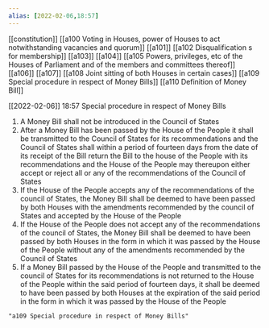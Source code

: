 ```yaml
---
alias: [2022-02-06,18:57]
---
```

[[constitution]] [[a100 Voting in Houses, power of Houses to act notwithstanding vacancies and quorum]] [[a101]] [[a102 Disqualification s for membership]] [[a103]] [[a104]] [[a105 Powers, privileges, etc of the Houses of Parliament and of the members and committees thereof]] [[a106]] [[a107]] [[a108 Joint sitting of both Houses in certain cases]] [[a109 Special procedure in respect of Money Bills]] [[a110 Definition of Money Bill]]

[[2022-02-06]] 18:57
Special procedure in respect of Money Bills
1) A Money Bill shall not be introduced in the Council of States
2) After a Money Bill has been passed by the House of the People it shall be transmitted to the Council of States for its recommendations and the Council of States shall within a period of fourteen days from the date of its receipt of the Bill return the Bill to the house of the People with its recommendations and the House of the People may thereupon either accept or reject all or any of the recommendations of the Council of States
3) If the House of the People accepts any of the recommendations of the council of States, the Money Bill shall be deemed to have been passed by both Houses with the amendments recommended by the council of States and accepted by the House of the People
4) If the House of the People does not accept any of the recommendations of the council of States, the Money Bill shall be deemed to have been passed by both Houses in the form in which it was passed by the House of the People without any of the amendments recommended by the Council of States
5) If a Money Bill passed by the House of the People and transmitted to the council of States for its recommendations is not returned to the House of the People within the said period of fourteen days, it shall be deemed to have been passed by both Houses at the expiration of the said period in the form in which it was passed by the House of the People
```query 2022-05-16 11:57
"a109 Special procedure in respect of Money Bills"
```